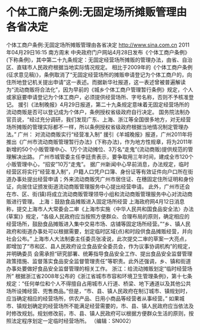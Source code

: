 # 个体工商户条例:无固定场所摊贩管理由各省决定

个体工商户条例:无固定场所摊贩管理由各省决定
http://www.sina.com.cn  2011年04月29日16:15  南方周末
中央政府门户网站4月28日发布《个体工商户条例》(下称条例)，其中第二十九条规定：无固定经营场所摊贩的管理办法，由省、自治区、直辖市人民政府根据当地实际情况规定。
相比于2009年的《个体工商户条例(征求意见稿)》，条例取消了“无固定经营场所的摊贩申请登记为个体工商户的，向住所地登记机关提出申请”这一表述。而据新华社报道，这一表述曾被普遍解读为“流动商贩将合法化”，因为早前的《城乡个体工商户管理暂行条例》规定，个人或家庭要申请登记为个体工商户，必须提供经营场所、字号名称，否则不予核准登记。
援引《法制晚报》4月29日报道，第二十九条规定意味着无固定经营场所的流动商贩是否可以登记成为个体户，条例授权省级政府自行决定。
国务院法制办官员说，“经过充分调研，我们发现广东、上海、浙江等全国很多地方，对无经营场所摊贩的管理实际都不一样，所以条例授权省级政府根据当地情况制定管理办法。”
广州： 对流动商贩实行“经营准入制”
援引《羊城晚报》报道，广州2011年将推出《广州市流动商贩管理暂行办法》(下称办法)，作为地方性规章，将为2011年新增的50个小贩管理中心、1万个流动摊位、3万名“走鬼”(流动商贩)提供规范的管理解决出路。
广州市城管委主任李廷贵表示，要争取用三年时间，建成全市120个小贩管理中心，“招安”10万“走鬼”。
据广州新闻中心早前消息，办法规定，临时经营区将实行“经营准入制”，户籍人口凭户口簿、身份证等有效证件向户口所在街道办事处提出经营申请；外来流动商贩凭广州市居住证、在穗固定住所证明和身份证，向居住证颁发街道流动商贩管理服务中心提出经营申请。
此外，广州市还会在市、区、街(镇)将成立流动商贩管理领导小组和流动商贩管理服务中心对流动商贩进行管理。
上海：鼓励食品摊贩进入固定场所经营
上海政府网4月12日消息称，提交上海市人大常委会二审《上海市实施〈中华人民共和国食品安全法〉办法(草案)》规定，“各级人民政府应当按照方便群众、合理布局的原则，确定相应的经营场所，鼓励食品摊贩进入集中交易市场、店铺等固定场所经营。”“乡、镇人民政府和街道办事处可以根据需要，划定临时区域(点)和时段供食品摊贩经营，并向社会公布。”
上海市人大法制委主任委员张凌说，此次提交二审的草案一大亮点，即增加了“市和区、县人民政府设立食品安全委员会，作为议事协调机构”的规定，并明确委员 会需承担“研究部署、统筹指导食品安全工作、提出食品安全监督管理政策措施、监督落实食品安全监督管理责任”等职责。此外还强调，乡、镇和街道办事处要做好食品安全监督管理的相关工作。
浙江：给流动摊贩划定“临时经营场所”
根据浙江省2008年公布的《浙江省城市市容和环境卫生管理条例》，第十七条规定：“任何单位和个人不得擅自占用城市人行道、桥梁、地下通道以及其他公共场所设摊经营、兜售商品。”但是，“市、县、镇人民政府在制订城市、镇规划时，应当确定相应的经营场所，供农产品、日用小商品等经营者从事经营。”
如果城市、镇规划确定的经营场所不能满足经营需要的，市、县、镇人民政府应当依法及时修改规划。规划修改前，市、县、镇人民政府可以根据方便群众生活的原则，按照法定程序划定一定临时经营场所。
（编辑：SN002）

